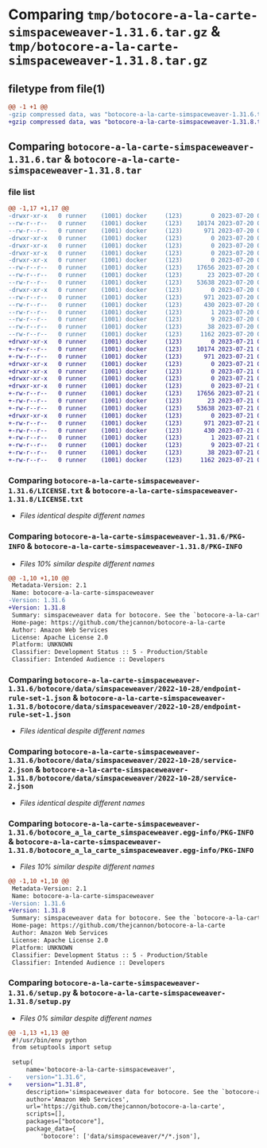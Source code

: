 # Comparing `tmp/botocore-a-la-carte-simspaceweaver-1.31.6.tar.gz` & `tmp/botocore-a-la-carte-simspaceweaver-1.31.8.tar.gz`

## filetype from file(1)

```diff
@@ -1 +1 @@
-gzip compressed data, was "botocore-a-la-carte-simspaceweaver-1.31.6.tar", last modified: Thu Jul 20 01:20:38 2023, max compression
+gzip compressed data, was "botocore-a-la-carte-simspaceweaver-1.31.8.tar", last modified: Fri Jul 21 01:21:48 2023, max compression
```

## Comparing `botocore-a-la-carte-simspaceweaver-1.31.6.tar` & `botocore-a-la-carte-simspaceweaver-1.31.8.tar`

### file list

```diff
@@ -1,17 +1,17 @@
-drwxr-xr-x   0 runner    (1001) docker     (123)        0 2023-07-20 01:20:38.506863 botocore-a-la-carte-simspaceweaver-1.31.6/
--rw-r--r--   0 runner    (1001) docker     (123)    10174 2023-07-20 01:20:38.000000 botocore-a-la-carte-simspaceweaver-1.31.6/LICENSE.txt
--rw-r--r--   0 runner    (1001) docker     (123)      971 2023-07-20 01:20:38.506863 botocore-a-la-carte-simspaceweaver-1.31.6/PKG-INFO
-drwxr-xr-x   0 runner    (1001) docker     (123)        0 2023-07-20 01:20:38.506863 botocore-a-la-carte-simspaceweaver-1.31.6/botocore/
-drwxr-xr-x   0 runner    (1001) docker     (123)        0 2023-07-20 01:20:38.506863 botocore-a-la-carte-simspaceweaver-1.31.6/botocore/data/
-drwxr-xr-x   0 runner    (1001) docker     (123)        0 2023-07-20 01:20:38.506863 botocore-a-la-carte-simspaceweaver-1.31.6/botocore/data/simspaceweaver/
-drwxr-xr-x   0 runner    (1001) docker     (123)        0 2023-07-20 01:20:38.506863 botocore-a-la-carte-simspaceweaver-1.31.6/botocore/data/simspaceweaver/2022-10-28/
--rw-r--r--   0 runner    (1001) docker     (123)    17656 2023-07-20 01:19:55.000000 botocore-a-la-carte-simspaceweaver-1.31.6/botocore/data/simspaceweaver/2022-10-28/endpoint-rule-set-1.json
--rw-r--r--   0 runner    (1001) docker     (123)       23 2023-07-20 01:19:55.000000 botocore-a-la-carte-simspaceweaver-1.31.6/botocore/data/simspaceweaver/2022-10-28/paginators-1.json
--rw-r--r--   0 runner    (1001) docker     (123)    53638 2023-07-20 01:19:55.000000 botocore-a-la-carte-simspaceweaver-1.31.6/botocore/data/simspaceweaver/2022-10-28/service-2.json
-drwxr-xr-x   0 runner    (1001) docker     (123)        0 2023-07-20 01:20:38.506863 botocore-a-la-carte-simspaceweaver-1.31.6/botocore_a_la_carte_simspaceweaver.egg-info/
--rw-r--r--   0 runner    (1001) docker     (123)      971 2023-07-20 01:20:38.000000 botocore-a-la-carte-simspaceweaver-1.31.6/botocore_a_la_carte_simspaceweaver.egg-info/PKG-INFO
--rw-r--r--   0 runner    (1001) docker     (123)      430 2023-07-20 01:20:38.000000 botocore-a-la-carte-simspaceweaver-1.31.6/botocore_a_la_carte_simspaceweaver.egg-info/SOURCES.txt
--rw-r--r--   0 runner    (1001) docker     (123)        1 2023-07-20 01:20:38.000000 botocore-a-la-carte-simspaceweaver-1.31.6/botocore_a_la_carte_simspaceweaver.egg-info/dependency_links.txt
--rw-r--r--   0 runner    (1001) docker     (123)        9 2023-07-20 01:20:38.000000 botocore-a-la-carte-simspaceweaver-1.31.6/botocore_a_la_carte_simspaceweaver.egg-info/top_level.txt
--rw-r--r--   0 runner    (1001) docker     (123)       38 2023-07-20 01:20:38.506863 botocore-a-la-carte-simspaceweaver-1.31.6/setup.cfg
--rw-r--r--   0 runner    (1001) docker     (123)     1162 2023-07-20 01:20:38.000000 botocore-a-la-carte-simspaceweaver-1.31.6/setup.py
+drwxr-xr-x   0 runner    (1001) docker     (123)        0 2023-07-21 01:21:48.591434 botocore-a-la-carte-simspaceweaver-1.31.8/
+-rw-r--r--   0 runner    (1001) docker     (123)    10174 2023-07-21 01:21:48.000000 botocore-a-la-carte-simspaceweaver-1.31.8/LICENSE.txt
+-rw-r--r--   0 runner    (1001) docker     (123)      971 2023-07-21 01:21:48.591434 botocore-a-la-carte-simspaceweaver-1.31.8/PKG-INFO
+drwxr-xr-x   0 runner    (1001) docker     (123)        0 2023-07-21 01:21:48.591434 botocore-a-la-carte-simspaceweaver-1.31.8/botocore/
+drwxr-xr-x   0 runner    (1001) docker     (123)        0 2023-07-21 01:21:48.591434 botocore-a-la-carte-simspaceweaver-1.31.8/botocore/data/
+drwxr-xr-x   0 runner    (1001) docker     (123)        0 2023-07-21 01:21:48.591434 botocore-a-la-carte-simspaceweaver-1.31.8/botocore/data/simspaceweaver/
+drwxr-xr-x   0 runner    (1001) docker     (123)        0 2023-07-21 01:21:48.591434 botocore-a-la-carte-simspaceweaver-1.31.8/botocore/data/simspaceweaver/2022-10-28/
+-rw-r--r--   0 runner    (1001) docker     (123)    17656 2023-07-21 01:21:06.000000 botocore-a-la-carte-simspaceweaver-1.31.8/botocore/data/simspaceweaver/2022-10-28/endpoint-rule-set-1.json
+-rw-r--r--   0 runner    (1001) docker     (123)       23 2023-07-21 01:21:06.000000 botocore-a-la-carte-simspaceweaver-1.31.8/botocore/data/simspaceweaver/2022-10-28/paginators-1.json
+-rw-r--r--   0 runner    (1001) docker     (123)    53638 2023-07-21 01:21:06.000000 botocore-a-la-carte-simspaceweaver-1.31.8/botocore/data/simspaceweaver/2022-10-28/service-2.json
+drwxr-xr-x   0 runner    (1001) docker     (123)        0 2023-07-21 01:21:48.591434 botocore-a-la-carte-simspaceweaver-1.31.8/botocore_a_la_carte_simspaceweaver.egg-info/
+-rw-r--r--   0 runner    (1001) docker     (123)      971 2023-07-21 01:21:48.000000 botocore-a-la-carte-simspaceweaver-1.31.8/botocore_a_la_carte_simspaceweaver.egg-info/PKG-INFO
+-rw-r--r--   0 runner    (1001) docker     (123)      430 2023-07-21 01:21:48.000000 botocore-a-la-carte-simspaceweaver-1.31.8/botocore_a_la_carte_simspaceweaver.egg-info/SOURCES.txt
+-rw-r--r--   0 runner    (1001) docker     (123)        1 2023-07-21 01:21:48.000000 botocore-a-la-carte-simspaceweaver-1.31.8/botocore_a_la_carte_simspaceweaver.egg-info/dependency_links.txt
+-rw-r--r--   0 runner    (1001) docker     (123)        9 2023-07-21 01:21:48.000000 botocore-a-la-carte-simspaceweaver-1.31.8/botocore_a_la_carte_simspaceweaver.egg-info/top_level.txt
+-rw-r--r--   0 runner    (1001) docker     (123)       38 2023-07-21 01:21:48.591434 botocore-a-la-carte-simspaceweaver-1.31.8/setup.cfg
+-rw-r--r--   0 runner    (1001) docker     (123)     1162 2023-07-21 01:21:48.000000 botocore-a-la-carte-simspaceweaver-1.31.8/setup.py
```

### Comparing `botocore-a-la-carte-simspaceweaver-1.31.6/LICENSE.txt` & `botocore-a-la-carte-simspaceweaver-1.31.8/LICENSE.txt`

 * *Files identical despite different names*

### Comparing `botocore-a-la-carte-simspaceweaver-1.31.6/PKG-INFO` & `botocore-a-la-carte-simspaceweaver-1.31.8/PKG-INFO`

 * *Files 10% similar despite different names*

```diff
@@ -1,10 +1,10 @@
 Metadata-Version: 2.1
 Name: botocore-a-la-carte-simspaceweaver
-Version: 1.31.6
+Version: 1.31.8
 Summary: simspaceweaver data for botocore. See the `botocore-a-la-carte` package for more info.
 Home-page: https://github.com/thejcannon/botocore-a-la-carte
 Author: Amazon Web Services
 License: Apache License 2.0
 Platform: UNKNOWN
 Classifier: Development Status :: 5 - Production/Stable
 Classifier: Intended Audience :: Developers
```

### Comparing `botocore-a-la-carte-simspaceweaver-1.31.6/botocore/data/simspaceweaver/2022-10-28/endpoint-rule-set-1.json` & `botocore-a-la-carte-simspaceweaver-1.31.8/botocore/data/simspaceweaver/2022-10-28/endpoint-rule-set-1.json`

 * *Files identical despite different names*

### Comparing `botocore-a-la-carte-simspaceweaver-1.31.6/botocore/data/simspaceweaver/2022-10-28/service-2.json` & `botocore-a-la-carte-simspaceweaver-1.31.8/botocore/data/simspaceweaver/2022-10-28/service-2.json`

 * *Files identical despite different names*

### Comparing `botocore-a-la-carte-simspaceweaver-1.31.6/botocore_a_la_carte_simspaceweaver.egg-info/PKG-INFO` & `botocore-a-la-carte-simspaceweaver-1.31.8/botocore_a_la_carte_simspaceweaver.egg-info/PKG-INFO`

 * *Files 10% similar despite different names*

```diff
@@ -1,10 +1,10 @@
 Metadata-Version: 2.1
 Name: botocore-a-la-carte-simspaceweaver
-Version: 1.31.6
+Version: 1.31.8
 Summary: simspaceweaver data for botocore. See the `botocore-a-la-carte` package for more info.
 Home-page: https://github.com/thejcannon/botocore-a-la-carte
 Author: Amazon Web Services
 License: Apache License 2.0
 Platform: UNKNOWN
 Classifier: Development Status :: 5 - Production/Stable
 Classifier: Intended Audience :: Developers
```

### Comparing `botocore-a-la-carte-simspaceweaver-1.31.6/setup.py` & `botocore-a-la-carte-simspaceweaver-1.31.8/setup.py`

 * *Files 0% similar despite different names*

```diff
@@ -1,13 +1,13 @@
 #!/usr/bin/env python
 from setuptools import setup
 
 setup(
     name='botocore-a-la-carte-simspaceweaver',
-    version="1.31.6",
+    version="1.31.8",
     description='simspaceweaver data for botocore. See the `botocore-a-la-carte` package for more info.',
     author='Amazon Web Services',
     url='https://github.com/thejcannon/botocore-a-la-carte',
     scripts=[],
     packages=["botocore"],
     package_data={
         'botocore': ['data/simspaceweaver/*/*.json'],
```

